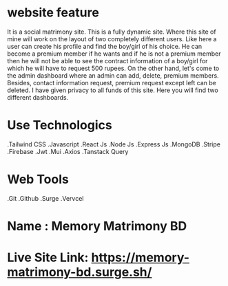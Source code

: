 # website feature

It is a social matrimony site. This is a fully dynamic site.
Where this site of mine will work on the layout of two completely different users. Like here a user can create his profile and find the boy/girl of his choice. He can become a premium member if he wants and if he is not a premium member then he will not be able to see the contract information of a boy/girl for which he will have to request 500 rupees.
On the other hand, let's come to the admin dashboard where an admin can add, delete, premium members.
Besides, contact information request, premium request except left can be deleted.
I have given privacy to all funds of this site. Here you will find two different dashboards.

# Use Technologics
.Tailwind CSS .Javascript .React Js .Node Js .Express Js .MongoDB .Stripe .Firebase .Jwt .Mui .Axios .Tanstack Query

# Web Tools
.Git .Github .Surge .Vervcel

# Name : Memory Matrimony BD
# Live Site Link: https://memory-matrimony-bd.surge.sh/